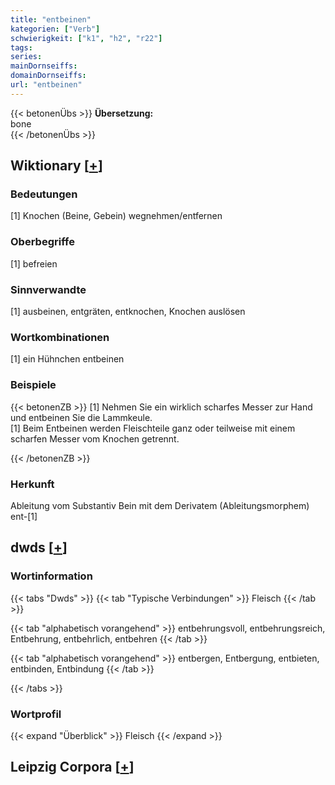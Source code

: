 ```yaml
---
title: "entbeinen"
kategorien: ["Verb"]
schwierigkeit: ["k1", "h2", "r22"]
tags:
series:
mainDornseiffs:
domainDornseiffs:
url: "entbeinen"
---
```


{{< betonenÜbs >}}
**Übersetzung:**  
bone  
{{< /betonenÜbs >}}

## Wiktionary [[+](https://de.wiktionary.org/wiki/entbeinen)]

### Bedeutungen
[1]  Knochen (Beine, Gebein) wegnehmen/entfernen  

### Oberbegriffe
[1] befreien  

### Sinnverwandte
[1] ausbeinen, entgräten, entknochen, Knochen auslösen  

### Wortkombinationen
[1] ein Hühnchen entbeinen  

### Beispiele
{{< betonenZB >}}
[1] Nehmen Sie ein wirklich scharfes Messer zur Hand und entbeinen Sie die Lammkeule.  
[1] Beim Entbeinen werden Fleischteile ganz oder teilweise mit einem scharfen Messer vom Knochen getrennt.  

{{< /betonenZB >}}
### Herkunft
Ableitung vom Substantiv Bein mit dem Derivatem (Ableitungsmorphem) ent-[1]  



## dwds [[+](https://www.dwds.de/wb/entbeinen)]

### Wortinformation
{{< tabs "Dwds" >}}
{{< tab "Typische Verbindungen" >}}
Fleisch
{{< /tab >}}

{{< tab "alphabetisch vorangehend" >}}
entbehrungsvoll, entbehrungsreich, Entbehrung, entbehrlich, entbehren
{{< /tab >}}

{{< tab "alphabetisch vorangehend" >}}
entbergen, Entbergung, entbieten, entbinden, Entbindung
{{< /tab >}}

{{< /tabs >}}

### Wortprofil
{{< expand "Überblick" >}} Fleisch {{< /expand >}}

## Leipzig Corpora [[+](https://corpora.uni-leipzig.de/en/res?word=entbeinen&corpusId=deu_newscrawl-public_2018)]

